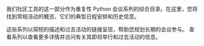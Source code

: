 我们社区工具的这一部分作为重复性 Python 会议系列的综合目录。在这里，您将找到常规活动的概览、它们的典型日程安排和历史信息。

这些系列以简短的描述和过去活动的链接呈现，帮助您规划长期的会议参与。
查看系列以查看更多详情并访问有关其即将举行和过去活动的信息。
